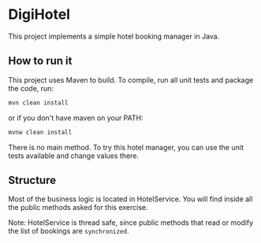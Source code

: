 # DigiHotel

This project implements a simple hotel booking manager in Java.

## How to run it

This project uses Maven to build. To compile, run all unit tests and package the code, run:

```bash
mvn clean install
```

or if you don't have maven on your PATH:

```bash
mvnw clean install
```

There is no main method. To try this hotel manager, you can use the unit tests available and change values there.

## Structure

Most of the business logic is located in HotelService. You will find inside all the public methods asked for this
exercise.

Note: HotelService is thread safe, since public methods that read or modify the list of bookings are `synchronized`.
